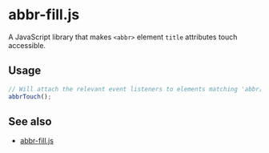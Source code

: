 # abbr-fill.js

A JavaScript library that makes `<abbr>` element `title` attributes touch accessible.

## Usage

```javascript
// Will attach the relevant event listeners to elements matching 'abbr[title]'
abbrTouch();
```

## See also

- [abbr-fill.js][1]



  [1]: https://github.com/Tyriar/abbr-fill.js

